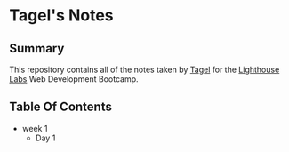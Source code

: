 # Tagel's Notes

## Summary 

This repository contains all of the notes taken by [Tagel](https://github.com/Tagellajore) for the [Lighthouse Labs](https://www.lighthouselabs.ca/) Web Development Bootcamp. 

## Table Of Contents
 * week 1
   * Day 1
   